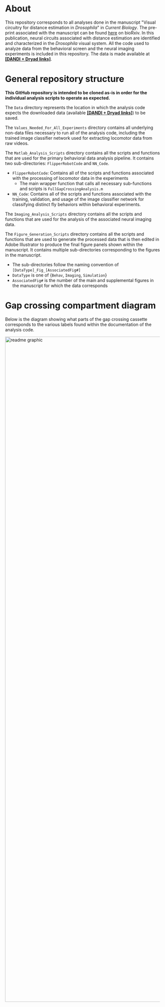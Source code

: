 # About
This repository corresponds to all analyses done in the manuscript "Visual circuitry for distance estimation in _Drosophila_" in _Current Biology_. The pre-print associated with the manuscript can be found [here](https://www.biorxiv.org/content/10.1101/2024.12.25.630346v1) on bioRxiv. In this publication, neural circuits associated with distance estimation are identified and characterized in the _Drosophila_ visual system. All the code used to analyze data from the behavioral screen and the neural imaging experiments is included in this repository. The data is made available at **[[DANDI + Dryad links]](url)**.

# General repository structure
**This GitHub repository is intended to be cloned as-is in order for the individual analysis scripts to operate as expected.**

The `Data` directory represents the location in which the analysis code expects the downloaded data (available **[[DANDI + Dryad links]](url)**) to be saved.

The `Values_Needed_For_All_Experiments` directory contains all underlying non-data files necessary to run all of the analysis code, including the trained image classifier network used for extracting locomotor data from raw videos.

The `Matlab_Analysis_Scripts` directory contains all the scripts and functions that are used for the primary behavioral data analysis pipeline. It contains two sub-directories: `FlipperRobotCode` and `NN_Code`.
 - `FlipperRobotCode`: Contains all of the scripts and functions associated with the processing of locomotor data in the experiments
   -  The main wrapper function that calls all necessary sub-functions and scripts is `FullGapCrossingAnalysis.m`
 -  `NN_Code`: Contains all of the scripts and functions associated with the training, validation, and usage of the image classifier network for classifying distinct fly behaviors within behavioral experiments.

The `Imaging_Analysis_Scripts` directory contains all the scripts and functions that are used for the analysis of the associated neural imaging data.

The `Figure_Generation_Scripts` directory contains all the scripts and functions that are used to generate the processed data that is then edited in Adobe Illustrator to produce the final figure panels shown within the manuscript. It contains multiple sub-directories corresponding to the figures in the manuscript.
 - The sub-directories follow the naming convention of `[DataType]_Fig_[AssociatedFig#]`
  - `DataType` is one of {`Behav`, `Imaging`, `Simulation`}
  - `AssociatedFig#` is the number of the main and supplemental figures in the manuscript for which the data corresponds

# Gap crossing compartment diagram

Below is the diagram showing what parts of the gap crossing cassette corresponds to the various labels found within the documentation of the analysis code.

<img width="1085" height="2155" alt="readme graphic" src="https://github.com/user-attachments/assets/4e82bbd5-707f-41f3-b94d-e3ff99efc4bc" />
